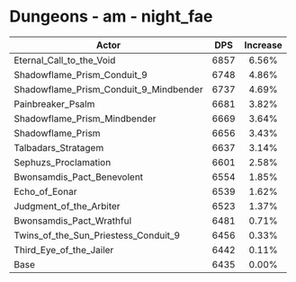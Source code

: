 # Dungeons - am - night_fae
| Actor | DPS | Increase |
|---|:---:|:---:|
|Eternal_Call_to_the_Void|6857|6.56%|
|Shadowflame_Prism_Conduit_9|6748|4.86%|
|Shadowflame_Prism_Conduit_9_Mindbender|6737|4.69%|
|Painbreaker_Psalm|6681|3.82%|
|Shadowflame_Prism_Mindbender|6669|3.64%|
|Shadowflame_Prism|6656|3.43%|
|Talbadars_Stratagem|6637|3.14%|
|Sephuzs_Proclamation|6601|2.58%|
|Bwonsamdis_Pact_Benevolent|6554|1.85%|
|Echo_of_Eonar|6539|1.62%|
|Judgment_of_the_Arbiter|6523|1.37%|
|Bwonsamdis_Pact_Wrathful|6481|0.71%|
|Twins_of_the_Sun_Priestess_Conduit_9|6456|0.33%|
|Third_Eye_of_the_Jailer|6442|0.11%|
|Base|6435|0.00%|
